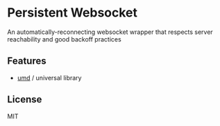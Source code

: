 # Persistent Websocket

An automatically-reconnecting websocket wrapper that respects server reachability and good backoff practices

## Features

* [umd](https://github.com/umdjs/umd) / universal library

## License
MIT
